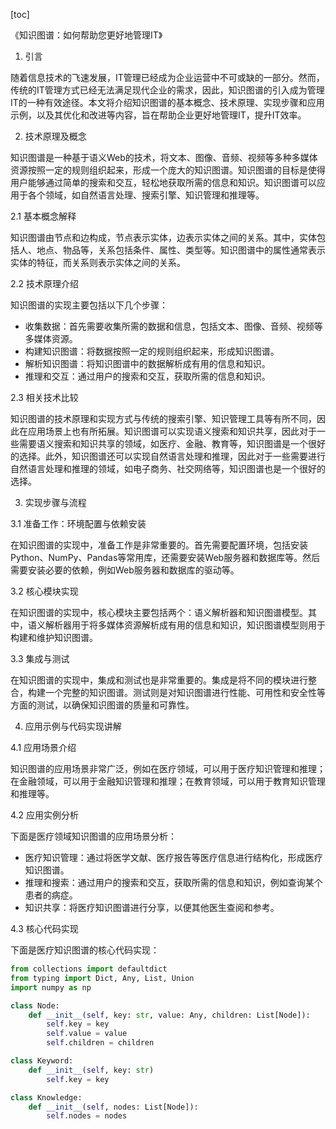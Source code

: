 
[toc]                    
                
                
《知识图谱：如何帮助您更好地管理IT》

1. 引言

随着信息技术的飞速发展，IT管理已经成为企业运营中不可或缺的一部分。然而，传统的IT管理方式已经无法满足现代企业的需求，因此，知识图谱的引入成为管理IT的一种有效途径。本文将介绍知识图谱的基本概念、技术原理、实现步骤和应用示例，以及其优化和改进等内容，旨在帮助企业更好地管理IT，提升IT效率。

2. 技术原理及概念

知识图谱是一种基于语义Web的技术，将文本、图像、音频、视频等多种多媒体资源按照一定的规则组织起来，形成一个庞大的知识图谱。知识图谱的目标是使得用户能够通过简单的搜索和交互，轻松地获取所需的信息和知识。知识图谱可以应用于各个领域，如自然语言处理、搜索引擎、知识管理和推理等。

2.1 基本概念解释

知识图谱由节点和边构成，节点表示实体，边表示实体之间的关系。其中，实体包括人、地点、物品等，关系包括条件、属性、类型等。知识图谱中的属性通常表示实体的特征，而关系则表示实体之间的关系。

2.2 技术原理介绍

知识图谱的实现主要包括以下几个步骤：

- 收集数据：首先需要收集所需的数据和信息，包括文本、图像、音频、视频等多媒体资源。
- 构建知识图谱：将数据按照一定的规则组织起来，形成知识图谱。
- 解析知识图谱：将知识图谱中的数据解析成有用的信息和知识。
- 推理和交互：通过用户的搜索和交互，获取所需的信息和知识。

2.3 相关技术比较

知识图谱的技术原理和实现方式与传统的搜索引擎、知识管理工具等有所不同，因此在应用场景上也有所拓展。知识图谱可以实现语义搜索和知识共享，因此对于一些需要语义搜索和知识共享的领域，如医疗、金融、教育等，知识图谱是一个很好的选择。此外，知识图谱还可以实现自然语言处理和推理，因此对于一些需要进行自然语言处理和推理的领域，如电子商务、社交网络等，知识图谱也是一个很好的选择。

3. 实现步骤与流程

3.1 准备工作：环境配置与依赖安装

在知识图谱的实现中，准备工作是非常重要的。首先需要配置环境，包括安装Python、NumPy、Pandas等常用库，还需要安装Web服务器和数据库等。然后需要安装必要的依赖，例如Web服务器和数据库的驱动等。

3.2 核心模块实现

在知识图谱的实现中，核心模块主要包括两个：语义解析器和知识图谱模型。其中，语义解析器用于将多媒体资源解析成有用的信息和知识，知识图谱模型则用于构建和维护知识图谱。

3.3 集成与测试

在知识图谱的实现中，集成和测试也是非常重要的。集成是将不同的模块进行整合，构建一个完整的知识图谱。测试则是对知识图谱进行性能、可用性和安全性等方面的测试，以确保知识图谱的质量和可靠性。

4. 应用示例与代码实现讲解

4.1 应用场景介绍

知识图谱的应用场景非常广泛，例如在医疗领域，可以用于医疗知识管理和推理；在金融领域，可以用于金融知识管理和推理；在教育领域，可以用于教育知识管理和推理等。

4.2 应用实例分析

下面是医疗领域知识图谱的应用场景分析：

- 医疗知识管理：通过将医学文献、医疗报告等医疗信息进行结构化，形成医疗知识图谱。
- 推理和搜索：通过用户的搜索和交互，获取所需的信息和知识，例如查询某个患者的病症。
- 知识共享：将医疗知识图谱进行分享，以便其他医生查阅和参考。

4.3 核心代码实现

下面是医疗知识图谱的核心代码实现：

```python
from collections import defaultdict
from typing import Dict, Any, List, Union
import numpy as np

class Node:
    def __init__(self, key: str, value: Any, children: List[Node]):
        self.key = key
        self.value = value
        self.children = children

class Keyword:
    def __init__(self, key: str)
        self.key = key

class Knowledge:
    def __init__(self, nodes: List[Node]):
        self.nodes = nodes
```

